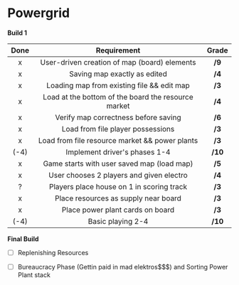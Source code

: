 # Powergrid
**Build 1**

|Done| Requirement | Grade |
|:-:| :-------------: |:-------------:|
| x| User-driven creation of map (board) elements | **/9** |
| x| Saving map exactly as edited      | **/4** |
| x| Loading map from existing file && edit map | **/3** |
| x| Load at the bottom of the board the resource market  | **/4** |
| x| Verify map correctness before saving | **/6** |
| x| Load from file player possessions | **/3** |
| x| Load from file resource market && power plants | **/3** |
| (-4)| Implement driver's phases 1-4 | **/10** |
| x| Game starts with user saved map (load map) | **/5** |
| x| User chooses 2 players and given electro | **/4** |
| ?| Players place house on 1 in scoring track  | **/3** |
| x| Place resources as supply near board | **/3** |
| x| Place power plant cards on board | **/3** |
| (-4)| Basic playing 2-4 | **/10** |



**Final Build**
- [ ] Replenishing Resources
- [ ] Bureaucracy Phase (Gettin paid in mad elektros$$$) and Sorting Power Plant stack


